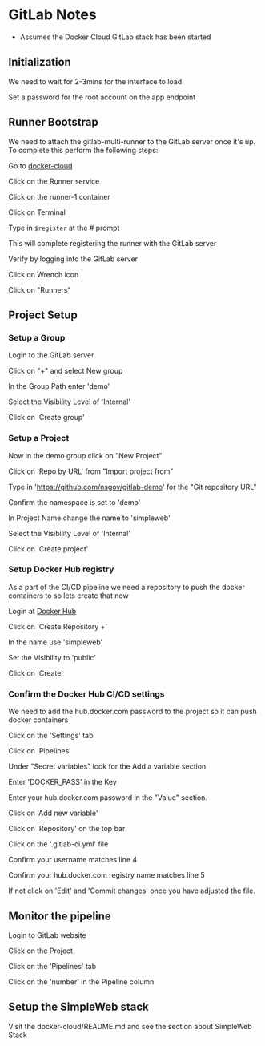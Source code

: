 # GitLab Notes

* Assumes the Docker Cloud GitLab stack has been started

## Initialization
We need to wait for 2-3mins for the interface to load

Set a password for the root account on the app endpoint


## Runner Bootstrap
We need to attach the gitlab-multi-runner to the GitLab server once it's up. To complete
this perform the following steps:

Go to [docker-cloud](https://cloud.docker.com)

Click on the Runner service

Click on the runner-1 container

Click on Terminal

Type in `$register` at the # prompt

This will complete registering the runner with the GitLab server

Verify by logging into the GitLab server

Click on Wrench icon

Click on "Runners"


## Project Setup

### Setup a Group
Login to the GitLab server

Click on "+" and select New group

In the Group Path enter 'demo'

Select the Visibility Level of 'Internal'

Click on 'Create group'

### Setup a Project
Now in the demo group click on "New Project"

Click on 'Repo by URL' from "Import project from"

Type in 'https://github.com/nsgov/gitlab-demo' for the "Git repository URL"

Confirm the namespace is set to 'demo'

In Project Name change the name to 'simpleweb'

Select the Visibility Level of 'Internal'

Click on 'Create project'


### Setup Docker Hub registry
As a part of the CI/CD pipeline we need a repository to push the docker containers to so lets create that now

Login at [Docker Hub](https://hub.docker.com/)

Click on 'Create Repository +'

In the name use 'simpleweb'

Set the Visibility to 'public'

Click on 'Create'


### Confirm the Docker Hub CI/CD settings
We need to add the hub.docker.com password to the project so it can push docker containers 

Click on the 'Settings' tab

Click on 'Pipelines'

Under "Secret variables" look for the Add a variable section

Enter 'DOCKER_PASS' in the Key

Enter your hub.docker.com password in the "Value" section.

Click on 'Add new variable'


Click on 'Repository' on the top bar

Click on the '.gitlab-ci.yml' file

Confirm your username matches line 4

Confirm your hub.docker.com registry name matches line 5

If not click on 'Edit' and 'Commit changes' once you have adjusted the file.


## Monitor the pipeline
Login to GitLab website

Click on the Project

Click on the 'Pipelines' tab

Click on the 'number' in the Pipeline column


## Setup the SimpleWeb stack
Visit the docker-cloud/README.md and see the section about SimpleWeb Stack
